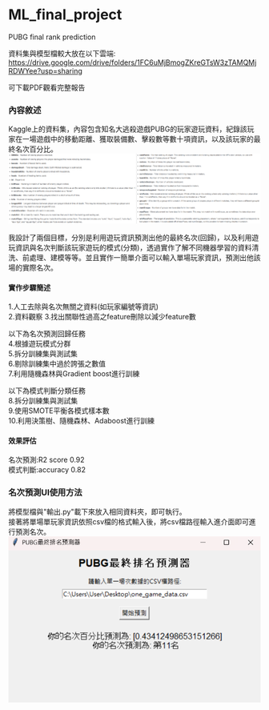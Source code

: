 # ML_final_project
PUBG final rank prediction  
  
資料集與模型檔較大放在以下雲端:  
https://drive.google.com/drive/folders/1FC6uMjBmogZKreGTsW3zTAMQMjRDWYee?usp=sharing  

可下載PDF觀看完整報告

### 內容敘述
Kaggle上的資料集，內容包含知名大逃殺遊戲PUBG的玩家遊玩資料，紀錄該玩家在一場遊戲中的移動距離、獲取裝備數、擊殺數等數十項資訊，以及該玩家的最終名次百分比。  
![image](https://github.com/mengbei0116/ML_final_project/blob/main/PUBG%E7%89%B9%E5%BE%B5.png)

我設計了兩個目標，分別是利用遊玩資訊預測出他的最終名次(回歸)，以及利用遊玩資訊與名次判斷該玩家遊玩的模式(分類)，透過實作了解不同機器學習的資料清洗、前處理、建模等等。並且實作一簡單介面可以輸入單場玩家資訊，預測出他該場的實際名次。  

#### 實作步驟簡述  
1.人工去除與名次無關之資料(如玩家編號等資訊)  
2.資料觀察
3.找出關聯性過高之feature刪除以減少feature數   
    
以下為名次預測回歸任務    
4.根據遊玩模式分群     
5.拆分訓練集與測試集    
6.剔除訓練集中過於誇張之數值    
7.利用隨機森林與Gradient boost進行訓練    
    
以下為模式判斷分類任務    
8.拆分訓練集與測試集    
9.使用SMOTE平衡各模式樣本數    
10.利用決策樹、隨機森林、Adaboost進行訓練

#### 效果評估
名次預測:R2 score 0.92  
模式判斷:accuracy 0.82  

### 名次預測UI使用方法
將模型檔與"輸出.py"載下來放入相同資料夾，即可執行。  
接著將單場單玩家資訊依照csv檔的格式輸入後，將csv檔路徑輸入進介面即可進行預測名次。
![image](https://github.com/mengbei0116/ML_final_project/blob/main/%E9%A0%90%E6%B8%AC%E5%99%A8.png)
